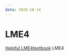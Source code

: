 ```yaml
---
date: 2020-10-14
---
```


# LME4

[Helpful LME4textbook](https://lme4.r-forge.r-project.org/book/)  LME4

<R>
<MOD>
<ML>
